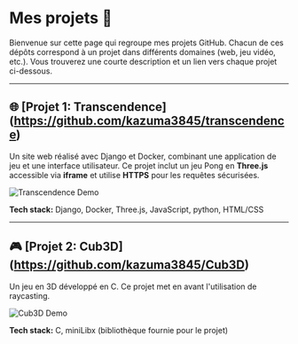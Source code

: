 # Mes projets 🎨

Bienvenue sur cette page qui regroupe mes projets GitHub. Chacun de ces dépôts correspond à un projet dans différents domaines (web, jeu vidéo, etc.). Vous trouverez une courte description et un lien vers chaque projet ci-dessous.

---

## 🌐 [Projet 1: Transcendence] (https://github.com/kazuma3845/transcendence)
Un site web réalisé avec Django et Docker, combinant une application de jeu et une interface utilisateur. Ce projet inclut un jeu Pong en **Three.js** accessible via **iframe** et utilise **HTTPS** pour les requêtes sécurisées.

![Transcendence Demo](https://your-image-link.png)

**Tech stack:** Django, Docker, Three.js, JavaScript, python, HTML/CSS

---

## 🎮 [Projet 2: Cub3D] (https://github.com/kazuma3845/Cub3D)
Un jeu en 3D développé en C. Ce projet met en avant l'utilisation de raycasting.

![Cub3D Demo](https://your-image-link.png)

**Tech stack:** C, miniLibx (bibliothèque fournie pour le projet)
